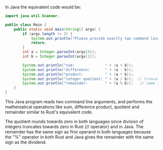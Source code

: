 In Java the equivalent code would be:

```java
import java.util.Scanner;

public class Main {
    public static void main(String[] args) {
        if (args.length != 2) {
            System.out.println("Please provide exactly two command line arguments.");
            return;
        }
        int a = Integer.parseInt(args[0]);
        int b = Integer.parseInt(args[1]);

        System.out.println("sum:              " + (a + b));
        System.out.println("difference:       " + (a - b));
        System.out.println("product:          " + (a * b));
        System.out.println("integer quotient: " + (a / b));  // truncates towards zero 
        System.out.println("remainder:        " + (a % b));   // same sign as first operand
    }
}
```
This Java program reads two command line arguments, and performs the mathematical operations like sum, difference product, quotient and remainder similar to Rust's equivalent code. 

The quotient rounds towards zero in both languages since division of integers truncates towards zero in Rust (// operator) and in Java. The remainder has the same sign as first operand in both languages because the "%" operator in both Rust and Java gives the remainder with the same sign as the dividend.
